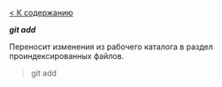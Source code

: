 [< К содержанию](readme.md)

***git add***

Переносит изменения из рабочего каталога в раздел проиндексированных файлов. 

>git add